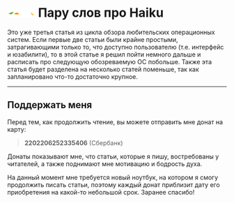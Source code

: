 # <img src="pic/logo.svg" width=64> Пару слов про Haiku

Это уже третья статья из цикла обзора любительских операционных систем. Если первые две статьи были крайне простыми, затрагивающими только то, что доступно пользователю (т.е. интерфейс и юзабилити), то в этой статье я решил пойти немного дальше и расписать про следующую обозреваемую ОС побольше. Также эта статья будет разделена на несколько статей поменьше, так как запланировано что-то достаточно крупное.

<!--
ПРИМЕРНЫЙ план работ:

ЧАСТЬ 1. Введение
- Что такое BeOS;
- Поиска себя: BeBox, PowerPC, Intel
- Причины провала BeOS
- и тут мы плавно приплываем к Haiku...

ЧАСТЬ 2. Что такое Haiku?
- Причины создания ОС
- Системные компоненты; особенности
- Получение ОС
- Установка ОС на компьютер

ЧАСТЬ 3. Первый запуск ОС
- Первое впечатление
- Обзор основных программ (Tracker, etc.)
- Особенности интерфейса; сравнение с GUI в Linux; формат HVIF
- Поддержка железа

ЧАСТЬ 4. Потрошим Haiku (№1)
- Терминал системы; `PATH` и запуск ПО
- Структура файловой системы
- Монтирование устройств
- Немного про установку ПО

ЧАСТЬ 5. Потрошим Haiku (№2)
- Продолжаем установку ПО
- Пару слов про `packagefs`, а также про то, почему Haiku во второй части так быстро установилась
- Про библиотеки, зависимости и файлы формата ELF
- Файловая система Haiku и атрибуты файлов

ЧАСТЬ 6. Выводы
- Основные плюсы ОС
- Основные минусы ОС
- Для кого сейчас она может подойти?
- Дальнейшие перспективы развития
-->

---

## Поддержать меня

Перед тем, как продолжить чтение, вы можете отправить мне донат на карту:

> **2202206252335406** (Сбербанк)

Донаты показывают мне, что статьи, которые я пишу, востребованы у читателей, а также поднимают мне мотивацию и бодрость духа.

На данный момент мне требуется новый ноутбук, на котором я смогу продолжить писать статьи, поэтому каждый донат приблизит дату его приобретения на какой-то небольшой срок. Заранее спасибо!
